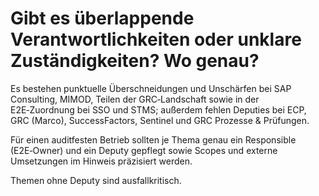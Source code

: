 # Gibt es überlappende Verantwortlichkeiten oder unklare Zuständigkeiten? Wo genau?

Es bestehen punktuelle Überschneidungen und Unschärfen bei SAP Consulting, MIMOD, Teilen der GRC‑Landschaft sowie in der E2E‑Zuordnung bei SSO und STMS; außerdem fehlen Deputies bei ECP, GRC (Marco), SuccessFactors, Sentinel und GRC Prozesse & Prüfungen.

Für einen auditfesten Betrieb sollten je Thema genau ein Responsible (E2E‑Owner) und ein Deputy gepflegt sowie Scopes und externe Umsetzungen im Hinweis präzisiert werden.

Themen ohne Deputy sind ausfallkritisch.
